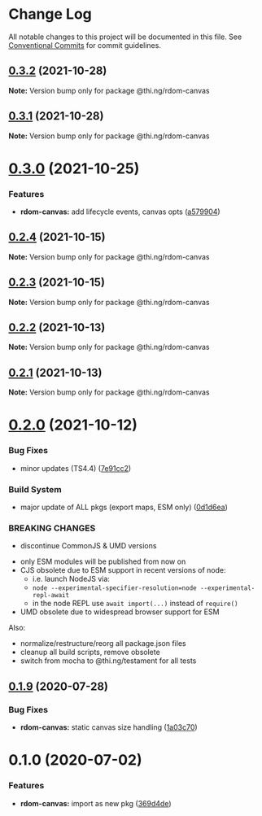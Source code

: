 # Change Log

All notable changes to this project will be documented in this file.
See [Conventional Commits](https://conventionalcommits.org) for commit guidelines.

## [0.3.2](https://github.com/thi-ng/umbrella/compare/@thi.ng/rdom-canvas@0.3.1...@thi.ng/rdom-canvas@0.3.2) (2021-10-28)

**Note:** Version bump only for package @thi.ng/rdom-canvas





## [0.3.1](https://github.com/thi-ng/umbrella/compare/@thi.ng/rdom-canvas@0.3.0...@thi.ng/rdom-canvas@0.3.1) (2021-10-28)

**Note:** Version bump only for package @thi.ng/rdom-canvas





# [0.3.0](https://github.com/thi-ng/umbrella/compare/@thi.ng/rdom-canvas@0.2.4...@thi.ng/rdom-canvas@0.3.0) (2021-10-25)


### Features

* **rdom-canvas:** add lifecycle events, canvas opts ([a579904](https://github.com/thi-ng/umbrella/commit/a5799040ae6244ffe2695623f400962285cc5df0))





## [0.2.4](https://github.com/thi-ng/umbrella/compare/@thi.ng/rdom-canvas@0.2.3...@thi.ng/rdom-canvas@0.2.4) (2021-10-15)

**Note:** Version bump only for package @thi.ng/rdom-canvas





## [0.2.3](https://github.com/thi-ng/umbrella/compare/@thi.ng/rdom-canvas@0.2.2...@thi.ng/rdom-canvas@0.2.3) (2021-10-15)

**Note:** Version bump only for package @thi.ng/rdom-canvas





## [0.2.2](https://github.com/thi-ng/umbrella/compare/@thi.ng/rdom-canvas@0.2.1...@thi.ng/rdom-canvas@0.2.2) (2021-10-13)

**Note:** Version bump only for package @thi.ng/rdom-canvas





## [0.2.1](https://github.com/thi-ng/umbrella/compare/@thi.ng/rdom-canvas@0.2.0...@thi.ng/rdom-canvas@0.2.1) (2021-10-13)

**Note:** Version bump only for package @thi.ng/rdom-canvas





# [0.2.0](https://github.com/thi-ng/umbrella/compare/@thi.ng/rdom-canvas@0.1.60...@thi.ng/rdom-canvas@0.2.0) (2021-10-12)


### Bug Fixes

* minor updates (TS4.4) ([7e91cc2](https://github.com/thi-ng/umbrella/commit/7e91cc2b20371d6969f29ec40393d64efb3d9375))


### Build System

* major update of ALL pkgs (export maps, ESM only) ([0d1d6ea](https://github.com/thi-ng/umbrella/commit/0d1d6ea9fab2a645d6c5f2bf2591459b939c09b6))


### BREAKING CHANGES

* discontinue CommonJS & UMD versions

- only ESM modules will be published from now on
- CJS obsolete due to ESM support in recent versions of node:
  - i.e. launch NodeJS via:
  - `node --experimental-specifier-resolution=node --experimental-repl-await`
  - in the node REPL use `await import(...)` instead of `require()`
- UMD obsolete due to widespread browser support for ESM

Also:
- normalize/restructure/reorg all package.json files
- cleanup all build scripts, remove obsolete
- switch from mocha to @thi.ng/testament for all tests






##  [0.1.9](https://github.com/thi-ng/umbrella/compare/@thi.ng/rdom-canvas@0.1.8...@thi.ng/rdom-canvas@0.1.9) (2020-07-28) 

###  Bug Fixes 

- **rdom-canvas:** static canvas size handling ([1a03c70](https://github.com/thi-ng/umbrella/commit/1a03c70e3e9fe6c8b096f78084dc590102d96893)) 

#  0.1.0 (2020-07-02) 

###  Features 

- **rdom-canvas:** import as new pkg ([369d4de](https://github.com/thi-ng/umbrella/commit/369d4de29c0b0c1ff3092126902f1835ac61870e))
